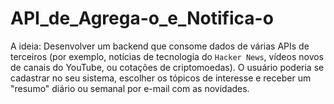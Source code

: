 # API_de_Agrega-o_e_Notifica-o
A ideia: Desenvolver um backend que consome dados de várias APIs de terceiros (por exemplo, notícias de tecnologia do `Hacker News`, vídeos novos de canais do YouTube, ou cotações de criptomoedas). O usuário poderia se cadastrar no seu sistema, escolher os tópicos de interesse e receber um "resumo" diário ou semanal por e-mail com as novidades.
